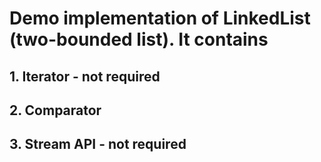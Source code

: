 # Demo implementation of LinkedList (two-bounded list). It contains 
## 1. Iterator - not required
## 2. Comparator
## 3. Stream API - not required
